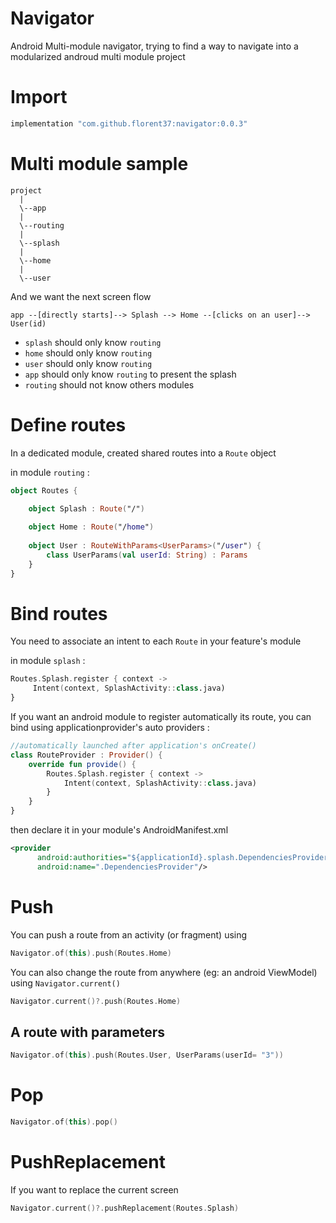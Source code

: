 # Navigator

Android Multi-module navigator, trying to find a way to navigate into a modularized androud multi module project

# Import

```groovy
implementation "com.github.florent37:navigator:0.0.3"
```

# Multi module sample

```
project
  |
  \--app
  |
  \--routing
  |
  \--splash
  |
  \--home
  |
  \--user
```

And we want the next screen flow
```
app --[directly starts]--> Splash --> Home --[clicks on an user]--> User(id) 
```

- `splash` should only know `routing`
- `home` should only know `routing`
- `user` should only know `routing`
- `app` should only know `routing` to present the splash
- `routing` should not know others modules

# Define routes 

In a dedicated module, created shared routes into a `Route` object

in module `routing` :
```kotlin
object Routes {

    object Splash : Route("/")
    
    object Home : Route("/home")
    
    object User : RouteWithParams<UserParams>("/user") {
        class UserParams(val userId: String) : Params
    }
}
```

# Bind routes

You need to associate an intent to each `Route` in your feature's module

in module `splash` :
```kotlin
Routes.Splash.register { context ->
     Intent(context, SplashActivity::class.java)
}
```

If you want an android module to register automatically its route, 
you can bind using applicationprovider's auto providers :

```kotlin
//automatically launched after application's onCreate()
class RouteProvider : Provider() {
    override fun provide() {
        Routes.Splash.register { context ->
            Intent(context, SplashActivity::class.java)
        }
    }
}
```

then declare it in your module's AndroidManifest.xml

```xml
<provider
      android:authorities="${applicationId}.splash.DependenciesProvider"
      android:name=".DependenciesProvider"/>
```

# Push

You can push a route from an activity (or fragment) using 

```kotlin
Navigator.of(this).push(Routes.Home)
```

You can also change the route from anywhere (eg: an android ViewModel) using `Navigator.current()`

```kotlin
Navigator.current()?.push(Routes.Home)
```

## A route with parameters

```kotlin
Navigator.of(this).push(Routes.User, UserParams(userId= "3"))
```

# Pop

```kotlin
Navigator.of(this).pop()
```

# PushReplacement

If you want to replace the current screen

```kotlin
Navigator.current()?.pushReplacement(Routes.Splash)
```